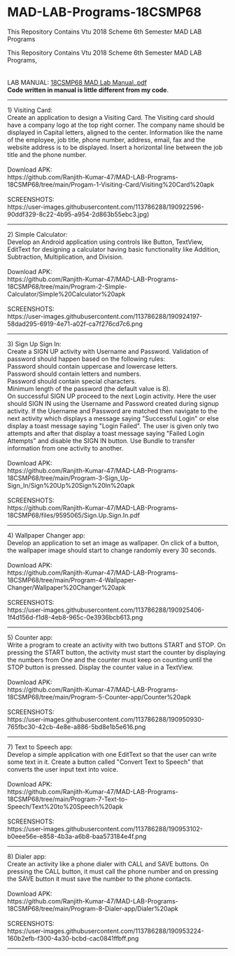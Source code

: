 # MAD-LAB-Programs-18CSMP68

 This Repository Contains Vtu 2018 Scheme 6th Semester MAD LAB Programs

 This Repository Contains Vtu 2018 Scheme 6th Semester MAD LAB Programs,
 <br/>
 <br/>
 <br/>
 LAB MANUAL:
 [18CSMP68 MAD Lab Manual..pdf](https://github.com/Ranjith-Kumar-47/MAD-LAB-Programs-18CSMP68/files/9594974/18CSMP68.MAD.Lab.Manual.pdf)
<br/>
**Code written in manual is little different from my code**.
<hr/>
 1) Visiting Card:
 <br/>
Create an application to design a Visiting Card. The Visiting card should have a company logo at the top right corner. The company name should be displayed in Capital letters, aligned to the center. Information like the name of the employee, job title, phone number, address, email, fax and the website address is to be displayed. Insert a horizontal line between the job title and the phone number.
<br/>
<br/>
Download APK:
<br/>
https://github.com/Ranjith-Kumar-47/MAD-LAB-Programs-18CSMP68/tree/main/Progam-1-Visiting-Card/Visiting%20Card%20apk
<br/>
<br/>
SCREENSHOTS:
<br/>
https://user-images.githubusercontent.com/113786288/190922596-90ddf329-8c22-4b95-a954-2d863b55ebc3.jpg)
<hr/>
 2) Simple Calculator:
 <br/>
Develop an Android application using controls like Button, TextView, EditText for designing a calculator having basic functionality like Addition, Subtraction, Multiplication, and Division.
<br/>
<br/>
Download APK:
<br/>
https://github.com/Ranjith-Kumar-47/MAD-LAB-Programs-18CSMP68/tree/main/Program-2-Simple-Calculator/Simple%20Calculator%20apk
<br/>
<br/>
SCREENSHOTS:
<br/>
https://user-images.githubusercontent.com/113786288/190924197-58dad295-6919-4e71-a02f-ca7f276cd7c6.png
<hr/>
 3) Sign Up Sign In:
 <br/>
Create a SIGN UP activity with Username and Password. Validation of password should happen based on the following rules:<br/>
Password should contain uppercase and lowercase letters.<br/>
Password should contain letters and numbers.<br/>
Password should contain special characters.<br/>
Minimum length of the password (the default value is 8).<br/>
On successful SIGN UP proceed to the next Login activity. Here the user should SIGN IN using the Username and Password created during signup activity. If the Username and Password are matched then navigate to the next activity which displays a message saying "Successful Login" or else display a toast message saying "Login Failed". The user is given only two attempts and after that display a toast message saying "Failed Login Attempts" and disable the SIGN IN button. Use Bundle to transfer information from one activity to another.
<br/>
<br/>
Download APK:
<br/>
https://github.com/Ranjith-Kumar-47/MAD-LAB-Programs-18CSMP68/tree/main/Program-3-Sign_Up-Sign_In/Sign%20Up%20Sign%20In%20apk
<br/>
<br/>
SCREENSHOTS:
<br/>
https://github.com/Ranjith-Kumar-47/MAD-LAB-Programs-18CSMP68/files/9595065/Sign.Up.Sign.In.pdf
<hr/>
 4) Wallpaper Changer app:
 <br/>
Develop an application to set an image as wallpaper. On click of a button, the wallpaper image should start to change randomly every 30 seconds.
<br/>
<br/>
Download APK:
<br/>
https://github.com/Ranjith-Kumar-47/MAD-LAB-Programs-18CSMP68/tree/main/Program-4-Wallpaper-Changer/Wallpaper%20Changer%20apk
<br/>
<br/>
SCREENSHOTS:
<br/>
https://user-images.githubusercontent.com/113786288/190925406-1f4d156d-f1d8-4eb8-965c-0e3936bcb613.png
<hr/>
 5) Counter app:
 <br/>
Write a program to create an activity with two buttons START and STOP. On pressing the START button, the activity must start the counter by displaying the numbers from One and the counter must keep on counting until the STOP button is pressed. Display the counter value in a TextView.
<br/>
<br/>
Download APK:
<br/>
https://github.com/Ranjith-Kumar-47/MAD-LAB-Programs-18CSMP68/tree/main/Program-5-Counter-app/Counter%20apk
<br/>
<br/>
SCREENSHOTS:
<br/>
https://user-images.githubusercontent.com/113786288/190950930-765fbc30-42cb-4e8e-a886-5bd8e1b5e616.png
<hr/>
 7) Text to Speech app:
 <br/>
Develop a simple application with one EditText so that the user can write some text in it. Create a button called "Convert Text to Speech" that converts the user input text into voice.
<br/>
<br/>
Download APK:
<br/>
https://github.com/Ranjith-Kumar-47/MAD-LAB-Programs-18CSMP68/tree/main/Program-7-Text-to-Speech/Text%20to%20Speech%20apk
<br/>
<br/>
SCREENSHOTS:
<br/>
https://user-images.githubusercontent.com/113786288/190953102-b0eee56e-e858-4b3a-a6b8-baa573184e4f.png
<hr/>
 8) Dialer app:
 <br/>
Create an activity like a phone dialer with CALL and SAVE buttons. On pressing the CALL button, it must call the phone number and on pressing the SAVE button it must save the number to the phone contacts.
<br/>
<br/>
Download APK:
<br/>
https://github.com/Ranjith-Kumar-47/MAD-LAB-Programs-18CSMP68/tree/main/Program-8-Dialer-app/Dialer%20apk
<br/>
<br/>
SCREENSHOTS:
<br/>
https://user-images.githubusercontent.com/113786288/190953224-160b2efb-f300-4a30-bcbd-cac0841ffbff.png
<hr/>
